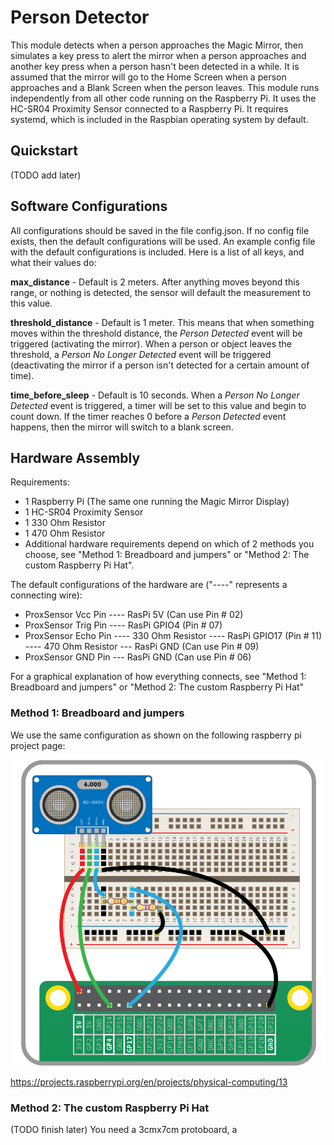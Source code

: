 # Person Detector
This module detects when a person approaches the Magic Mirror, then simulates a key press to alert the mirror when a person approaches and another key press when a person hasn't been detected in a while. It is assumed that the mirror will go to the Home Screen when a person approaches and a Blank Screen when the person leaves.
This module runs independently from all other code running on the Raspberry Pi. It uses the HC-SR04 Proximity Sensor connected to a Raspberry Pi. It requires systemd, which is included in the Raspbian operating system by default.

## Quickstart
(TODO add later)

## Software Configurations
All configurations should be saved in the file config.json. If no config file exists, then the default configurations will be used. An example config file with the default configurations is included.
Here is a list of all keys, and what their values do:

**max_distance** - Default is 2 meters. After anything moves beyond this range, or nothing is detected, the sensor will default the measurement to this value. 

**threshold_distance** - Default is 1 meter. This means that when something moves within the threshold distance, the *Person Detected* event will be triggered (activating the mirror). When a person or object leaves the threshold, a *Person No Longer Detected* event will be triggered (deactivating the mirror if a person isn't detected for a certain amount of time).

**time_before_sleep** - Default is 10 seconds. When a *Person No Longer Detected* event is triggered, a timer will be set to this value and begin to count down. If the timer reaches 0 before a *Person Detected* event happens, then the mirror will switch to a blank screen. 

## Hardware Assembly
Requirements:
 * 1 Raspberry Pi (The same one running the Magic Mirror Display)
 * 1 HC-SR04 Proximity Sensor
 * 1 330 Ohm Resistor
 * 1 470 Ohm Resistor
 * Additional hardware requirements depend on which of 2 methods you choose, see "Method 1: Breadboard and jumpers" or "Method 2: The custom Raspberry Pi Hat".


The default configurations of the hardware are ("----" represents a connecting wire):
 * ProxSensor Vcc Pin ---- RasPi 5V (Can use Pin # 02)
 * ProxSensor Trig Pin ---- RasPi GPIO4 (Pin # 07)
 * ProxSensor Echo Pin ---- 330 Ohm Resistor ---- RasPi GPIO17 (Pin # 11) ---- 470 Ohm Resistor --- RasPi GND (Can use Pin # 09)
 * ProxSensor GND Pin --- RasPi GND (Can use Pin # 06)

For a graphical explanation of how everything connects, see "Method 1: Breadboard and jumpers" or "Method 2: The custom Raspberry Pi Hat"

### Method 1: Breadboard and jumpers
We use the same configuration as shown on the following raspberry pi project page:

![Proximity Sensor Schematic](images/wiring-uds.png)

https://projects.raspberrypi.org/en/projects/physical-computing/13

### Method 2: The custom Raspberry Pi Hat
(TODO finish later) You need a 3cmx7cm protoboard, a 
